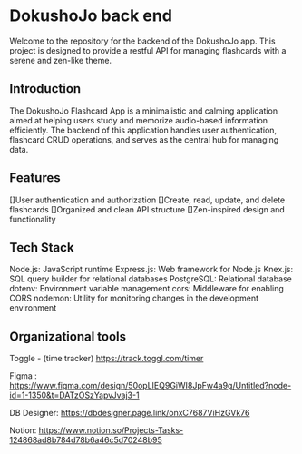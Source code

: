 # DokushoJo back end

Welcome to the repository for the backend of the DokushoJo app.
This project is designed to provide a restful API for managing flashcards with a serene and zen-like theme.


## Introduction

The DokushoJo Flashcard App is a minimalistic and calming application aimed at helping users study and memorize audio-based information efficiently. The backend of this application handles user authentication, flashcard CRUD operations, and serves as the central hub for managing data.

## Features

[]User authentication and authorization
[]Create, read, update, and delete flashcards
[]Organized and clean API structure
[]Zen-inspired design and functionality


## Tech Stack


Node.js: JavaScript runtime
Express.js: Web framework for Node.js
Knex.js: SQL query builder for relational databases
PostgreSQL: Relational database
dotenv: Environment variable management
cors: Middleware for enabling CORS
nodemon: Utility for monitoring changes in the development environment

## Organizational tools

Toggle - (time tracker)
https://track.toggl.com/timer

Figma :
https://www.figma.com/design/50opLIEQ9GiWI8JpFw4a9g/Untitled?node-id=1-1350&t=DATzOSzYapvJvaj3-1

DB Designer: https://dbdesigner.page.link/onxC7687ViHzGVk76

Notion:
https://www.notion.so/Projects-Tasks-124868ad8b784d78b6a46c5d70248b95
